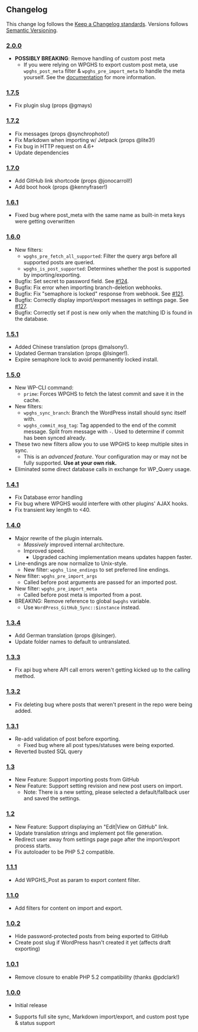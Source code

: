 ## Changelog ##

This change log follows the [Keep a Changelog standards][]. Versions follows [Semantic Versioning][].

### [2.0.0][] ###

* **POSSIBLY BREAKING**: Remove handling of custom post meta
    * If you were relying on WPGHS to export custom post meta, use `wpghs_post_meta` filter & `wpghs_pre_import_meta` to handle the meta yourself. See the [documentation][] for more information.

### [1.7.5][] ###

* Fix plugin slug (props @gmays)

### [1.7.2][] ###

* Fix messages (props @synchrophoto!)
* Fix Markdown when importing w/ Jetpack (props @lite3!)
* Fix bug in HTTP request on 4.6+
* Update dependencies

### [1.7.0][] ###

* Add GitHub link shortcode (props @jonocarroll!)
* Add boot hook (props @kennyfraser!)

### [1.6.1][] ###

* Fixed bug where post_meta with the same name as built-in meta keys were getting overwritten

### [1.6.0][] ###

* New filters:
    * `wpghs_pre_fetch_all_supported`: Filter the query args before all supported posts are queried.
    * `wpghs_is_post_supported`: Determines whether the post is supported by importing/exporting.
* Bugfix: Set secret to password field. See [#124].
* Bugfix: Fix error when importing branch-deletion webhooks.
* Bugfix: Fix "semaphore is locked" response from webhook. See [#121].
* Bugfix: Correctly display import/export messages in settings page. See [#127].
* Bugfix: Correctly set if post is new only when the matching ID is found in the database.

### [1.5.1][] ###

* Added Chinese translation (props @malsony!).
* Updated German translation (props @lsinger!).
* Expire semaphore lock to avoid permanently locked install.

### [1.5.0][] ###

* New WP-CLI command:
    * `prime`: Forces WPGHS to fetch the latest commit and save it in the cache.
* New filters:
    * `wpghs_sync_branch`: Branch the WordPress install should sync itself with.
    * `wpghs_commit_msg_tag`: Tag appended to the end of the commit message. Split from message with ` - `. Used to determine if commit has been synced already.
* These two new filters allow you to use WPGHS to keep multiple sites in sync.
    * This is an _advanced feature_. Your configuration may or may not be fully supported. **Use at your own risk.**
* Eliminated some direct database calls in exchange for WP_Query usage.

### [1.4.1][] ###

* Fix Database error handling
* Fix bug where WPGHS would interfere with other plugins' AJAX hooks.
* Fix transient key length to <40.

### [1.4.0][] ###

* Major rewrite of the plugin internals.
    * *Massively* improved internal architecture.
    * Improved speed.
        * Upgraded caching implementation means updates happen faster.
* Line-endings are now normalize to Unix-style.
    * New filter: `wpghs_line_endings` to set preferred line endings.
* New filter: `wpghs_pre_import_args`
    * Called before post arguments are passed for an imported post.
* New filter: `wpghs_pre_import_meta`
    * Called before post meta is imported from a post.
* BREAKING: Remove reference to global `$wpghs` variable.
    * Use `WordPress_GitHub_Sync::$instance` instead.

### [1.3.4][] ###

* Add German translation (props @lsinger).
* Update folder names to default to untranslated.

### [1.3.3][] ###

* Fix api bug where API call errors weren't getting kicked up to the calling method.

### [1.3.2][] ###

* Fix deleting bug where posts that weren't present in the repo were being added.

### [1.3.1][] ###

* Re-add validation of post before exporting.
    * Fixed bug where all post types/statuses were being exported.
* Reverted busted SQL query

### [1.3][] ###

* New Feature: Support importing posts from GitHub
* New Feature: Support setting revision and new post users on import.
    * Note: There is a new setting, please selected a default/fallback user and saved the settings.

### [1.2][] ###

* New Feature: Support displaying an "Edit|View on GitHub" link.
* Update translation strings and implement pot file generation.
* Redirect user away from settings page page after the import/export process starts.
* Fix autoloader to be PHP 5.2 compatible.

### [1.1.1][] ###

* Add WPGHS_Post as param to export content filter.

### [1.1.0][] ###

* Add filters for content on import and export.

### [1.0.2][] ###

* Hide password-protected posts from being exported to GitHub
* Create post slug if WordPress hasn't created it yet (affects draft exporting)

### [1.0.1][] ###

* Remove closure to enable PHP 5.2 compatibility (thanks @pdclark!)

### [1.0.0][] ###

* Initial release
* Supports full site sync, Markdown import/export, and custom post type & status support

  [Keep a Changelog standards]: http://keepachangelog.com/
  [Semantic Versioning]: http://semver.org/
  [#124]: https://github.com/mAAdhaTTah/wordpress-github-sync/issues/124
  [#121]: https://github.com/mAAdhaTTah/wordpress-github-sync/issues/121
  [#127]: https://github.com/mAAdhaTTah/wordpress-github-sync/issues/127
  [Unreleased]: https://github.com/mAAdhaTTah/wordpress-github-sync
  [2.0.0]: https://github.com/mAAdhaTTah/wordpress-github-sync/releases/tag/2.0.0
  [1.7.5]: https://github.com/mAAdhaTTah/wordpress-github-sync/releases/tag/1.7.5
  [1.7.2]: https://github.com/mAAdhaTTah/wordpress-github-sync/releases/tag/1.7.2
  [1.7.0]: https://github.com/mAAdhaTTah/wordpress-github-sync/releases/tag/1.7.0
  [1.6.1]: https://github.com/mAAdhaTTah/wordpress-github-sync/releases/tag/1.6.1
  [1.6.0]: https://github.com/mAAdhaTTah/wordpress-github-sync/releases/tag/1.6.0
  [1.5.1]: https://github.com/mAAdhaTTah/wordpress-github-sync/releases/tag/1.5.1
  [1.5.0]: https://github.com/mAAdhaTTah/wordpress-github-sync/releases/tag/1.5.0
  [1.4.1]: https://github.com/mAAdhaTTah/wordpress-github-sync/releases/tag/1.4.1
  [1.4.0]: https://github.com/mAAdhaTTah/wordpress-github-sync/releases/tag/1.4.0
  [1.3.4]: https://github.com/mAAdhaTTah/wordpress-github-sync/releases/tag/1.3.4
  [1.3.3]: https://github.com/mAAdhaTTah/wordpress-github-sync/releases/tag/1.3.3
  [1.3.2]: https://github.com/mAAdhaTTah/wordpress-github-sync/releases/tag/1.3.2
  [1.3.1]: https://github.com/mAAdhaTTah/wordpress-github-sync/releases/tag/1.3.1
  [1.3]: https://github.com/mAAdhaTTah/wordpress-github-sync/releases/tag/1.3
  [1.2]: https://github.com/mAAdhaTTah/wordpress-github-sync/releases/tag/1.2
  [1.1.1]: https://github.com/mAAdhaTTah/wordpress-github-sync/releases/tag/1.1.1
  [1.1.0]: https://github.com/mAAdhaTTah/wordpress-github-sync/releases/tag/1.1.0
  [1.0.2]: https://github.com/mAAdhaTTah/wordpress-github-sync/releases/tag/1.0.2
  [1.0.1]: https://github.com/mAAdhaTTah/wordpress-github-sync/releases/tag/1.0.1
  [1.0.0]: https://github.com/mAAdhaTTah/wordpress-github-sync/releases/tag/1.0.0
  [documentation]: https://github.com/mAAdhaTTah/wordpress-github-sync/wiki/Customizing-WordPress-GitHub-Sync-with-Filters
